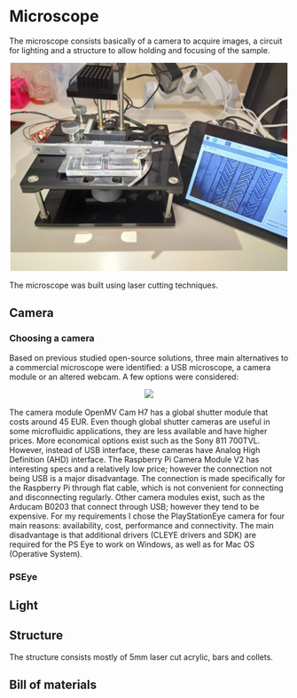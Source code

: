 # Microscope

The microscope consists basically of a camera to acquire images, a circuit for lighting and a structure to allow holding and focusing of the sample.

<p align="center">
  <img width="500" height="" src=images/microscope.jpg>
</p>

The microscope was built using laser cutting techniques. 


## Camera

### Choosing a camera 

Based on previous studied open-source solutions, three main alternatives to a commercial microscope were identified: a USB microscope, a camera module or an altered webcam.
A few options were considered:


<p align="center">
  <img width="500" height="" src=images/cameraoptions.jpg>
</p>

The camera module OpenMV Cam H7 has a global shutter module that costs around 45 EUR.
Even though global shutter cameras are useful in some microfluidic applications, they are less available and have higher prices. More economical options exist such as the Sony 811 700TVL. However, instead of USB interface, these cameras have Analog High Definition (AHD) interface. The Raspberry Pi Camera Module V2 has interesting specs and a relatively low price; however the connection not being USB is a major disadvantage. The connection is made specifically for the Raspberry Pi through flat cable, which is not convenient for connecting and disconnecting regularly. Other camera modules exist, such as the Arducam B0203 that connect through USB; however they tend to be expensive.
For my requirements I chose the PlayStationEye camera for four main reasons: availability, cost, performance and connectivity. The main disadvantage is that additional drivers (CLEYE drivers and SDK) are required for the PS Eye to work on Windows, as well as for Mac OS (Operative System).

### PSEye 



## Light

## Structure

The structure consists mostly of 5mm laser cut acrylic, bars and collets. 

## Bill of materials 

